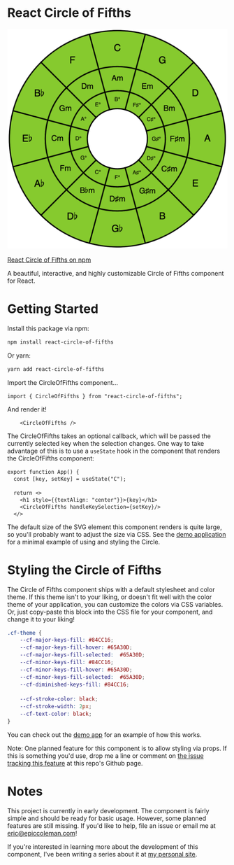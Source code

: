 # React Circle of Fifths

<img src="./cf.png">

[React Circle of Fifths on npm](https://www.npmjs.com/package/react-circle-of-fifths)

A beautiful, interactive, and highly customizable Circle of Fifths component for React.

# Getting Started

Install this package via npm:
``` bash
npm install react-circle-of-fifths
```

Or yarn:
``` bash
yarn add react-circle-of-fifths
```

Import the CircleOfFifths component...
``` tsx
import { CircleOfFifths } from "react-circle-of-fifths";
```

And render it!
``` tsx
    <CircleOfFifths />
```


The CircleOfFifths takes an optional callback, which will be passed the currently selected key when the selection changes. One way to take advantage of
this is to use a `useState` hook in the component that renders the CircleOfFifths component:

``` tsx
export function App() {
  const [key, setKey] = useState("C");

  return <>
    <h1 style={{textAlign: "center"}}>{key}</h1>
    <CircleOfFifths handleKeySelection={setKey}/>
  </>
```

The default size of the SVG element this component renders is quite large, so you'll probably want to adjust the size via CSS. See the [demo application](https://github.com/epiccoleman/react-circle-of-fifths/tree/main/src/demo-app/) for a minimal example of using and styling the Circle.


# Styling the Circle of Fifths
The Circle of Fifths component ships with a default stylesheet and color theme. If this theme isn't to your liking, or doesn't fit well with the color theme of your application, you can customize the colors via CSS variables. Or, just copy-paste this block into the CSS file for your component, and change it to your liking!
``` css
.cf-theme {
    --cf-major-keys-fill: #84CC16;
    --cf-major-keys-fill-hover: #65A30D;
    --cf-major-keys-fill-selected:  #65A30D;
    --cf-minor-keys-fill: #84CC16;
    --cf-minor-keys-fill-hover: #65A30D;
    --cf-minor-keys-fill-selected:  #65A30D;
    --cf-diminished-keys-fill: #84CC16;

    --cf-stroke-color: black;
    --cf-stroke-width: 2px;
    --cf-text-color: black;
}
```

You can check out the [demo app](https://github.com/epiccoleman/react-circle-of-fifths/tree/main/src/demo-app/) for an example of how this works.

Note: One planned feature for this component is to allow styling via props. If this is something you'd use, drop me a line or comment on [the issue tracking this feature](https://github.com/epiccoleman/react-circle-of-fifths/issues/1) at this repo's Github page.

# Notes

This project is currently in early development. The component is fairly simple and should be ready for basic usage. However, some planned features are still missing. If you'd like to help, file an issue or email me at eric@epiccoleman.com!

If you're interested in learning more about the development of this component, I've been writing a series about it at [my personal site](https://epiccoleman.com/posts/2023-04-04-project-theory-dashboard.html).